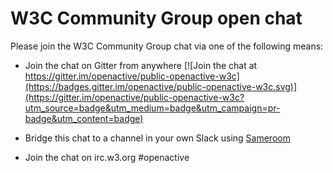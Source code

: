 # W3C Community Group open chat

Please join the W3C Community Group chat via one of the following means:

- Join the chat on Gitter from anywhere [![Join the chat at https://gitter.im/openactive/public-openactive-w3c](https://badges.gitter.im/openactive/public-openactive-w3c.svg)](https://gitter.im/openactive/public-openactive-w3c?utm_source=badge&utm_medium=badge&utm_campaign=pr-badge&utm_content=badge)

- Bridge this chat to a channel in your own Slack using [Sameroom](https://sameroom.io/xWXUNJUc)

- Join the chat on irc.w3.org #openactive
